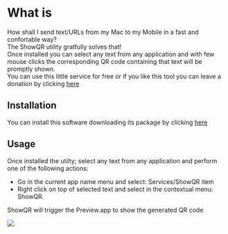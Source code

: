 # What is
How shall I send text/URLs from my Mac to my Mobile in a fast and confortable way?<br/>
The ShowQR utility gratfully solves that!<br/>
Once installed you can select any text from any application and with few mouse clicks the corresponding QR code containing that text will be promptly shown.<br/>
You can use this little service for free or if you like this tool you can leave a donation by clicking [here][donate]

## Installation
You can install this software downloading its package by clicking [here][package]

## Usage
Once installed the utilty; select any text from any application and perform one of the following actions:
 - Go in the current app name menu and select: Services/ShowQR item
 - Right click on top of selected text and select in the contextual menu: ShowQR.

ShowQR will trigger the Preview.app to show the generated QR code

![][usecase]

[donate]: https://paypal.me/ricsxn?locale.x=it_IT
[package]: https://github.com/ricsxn/ShowQR/blob/build/ShowQR.pkg
[usecase]: https://github.com/ricsxn/ShowQR/raw/master/docs/ShowQR_use.jpg

